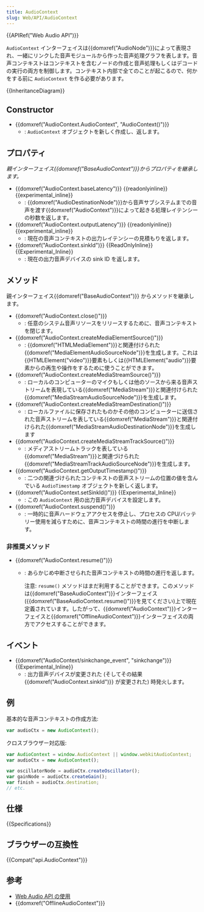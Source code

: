 ```yaml
---
title: AudioContext
slug: Web/API/AudioContext
---
```


{{APIRef("Web Audio API")}}

`AudioContext` インターフェイスは{{domxref("AudioNode")}}によって表現され、一緒にリンクした音声モジュールから作った音声処理グラフを表します。音声コンテキストはコンテキストを含むノードの作成と音声処理もしくはデコードの実行の両方を制御します。コンテキスト内部で全てのことが起こるので、何かをする前に `AudioContext` を作る必要があります。

{{InheritanceDiagram}}

## Constructor

- {{domxref("AudioContext.AudioContext", "AudioContext()")}}
  - : `AudioContext` オブジェクトを新しく作成し、返します。

## プロパティ

_親インターフェイス{{domxref("BaseAudioContext")}}からプロパティを継承します。_

- {{domxref("AudioContext.baseLatency")}} {{readonlyinline}} {{experimental_inline}}
  - : {{domxref("AudioDestinationNode")}}から音声サブシステムまでの音声を渡す{{domxref("AudioContext")}}によって起きる処理レイテンシーの秒数を返します。
- {{domxref("AudioContext.outputLatency")}} {{readonlyinline}} {{experimental_inline}}
  - : 現在の音声コンテキストの出力レイテンシーの見積もりを返します。
- {{domxref("AudioContext.sinkId")}} {{ReadOnlyInline}} {{Experimental_Inline}}
  - : 現在の出力音声デバイスの sink ID を返します。

## メソッド

親インターフェイス{{domxref("BaseAudioContext")}} からメソッドを継承します。

- {{domxref("AudioContext.close()")}}
  - : 任意のシステム音声リソースをリリースするために、音声コンテキストを閉じます。
- {{domxref("AudioContext.createMediaElementSource()")}}
  - : {{domxref("HTMLMediaElement")}}と関連付けられた{{domxref("MediaElementAudioSourceNode")}}を生成します。これは{{HTMLElement("video")}}要素もしくは{{HTMLElement("audio")}}要素からの再生や操作をするために使うことができます。
- {{domxref("AudioContext.createMediaStreamSource()")}}
  - : ローカルのコンピューターのマイクもしくは他のソースから来る音声ストリームを表現している{{domxref("MediaStream")}}と関連付けられた{{domxref("MediaStreamAudioSourceNode")}}を生成します。
- {{domxref("AudioContext.createMediaStreamDestination()")}}
  - : ローカルファイルに保存されたものかその他のコンピューターに送信された音声ストリームを表している{{domxref("MediaStream")}}と関連付けられた{{domxref("MediaStreamAudioDestinationNode")}}を生成します
- {{domxref("AudioContext.createMediaStreamTrackSource()")}}
  - : メディアストリームトラックを表している{{domxref("MediaStream")}}と関連づけられた{{domxref("MediaStreamTrackAudioSourceNode")}}を生成します。
- {{domxref("AudioContext.getOutputTimestamp()")}}
  - : 二つの関連づけられたコンテキストの音声ストリームの位置の値を含んでいる `AudioTimestamp` オブジェクトを新しく返します。
- {{domxref("AudioContext.setSinkId()")}} {{Experimental_Inline}}
  - : この `AudioContext` 用の出力音声デバイスを設定します。
- {{domxref("AudioContext.suspend()")}}
  - : 一時的に音声ハードウェアアクセスを停止し、プロセスの CPU/バッテリー使用を減らすために、音声コンテキストの時間の進行を中断します。

### 非推奨メソッド

- {{domxref("AudioContext.resume()")}}

  - : あらかじめ中断させられた音声コンテキストの時間の進行を返します。

    注意: `resume()` メソッドはまだ利用することができます。このメソッドは{{domxref("BaseAudioContext")}}インターフェイス({{domxref("BaseAudioContext.resume()")}}を見てください)上で現在定義されています。したがって、{{domxref("AudioContext")}}インターフェイスと{{domxref("OfflineAudioContext")}}インターフェイスの両方でアクセスすることができます。

## イベント

- {{domxref("AudioContext/sinkchange_event", "sinkchange")}} {{Experimental_Inline}}
  - : 出力音声デバイスが変更された (そしてその結果 {{domxref("AudioContext.sinkId")}} が変更された) 時発火します。

## 例

基本的な音声コンテキストの作成方法:

```js
var audioCtx = new AudioContext();
```

クロスブラウザー対応版:

```js
var AudioContext = window.AudioContext || window.webkitAudioContext;
var audioCtx = new AudioContext();

var oscillatorNode = audioCtx.createOscillator();
var gainNode = audioCtx.createGain();
var finish = audioCtx.destination;
// etc.
```

## 仕様

{{Specifications}}

## ブラウザーの互換性

{{Compat("api.AudioContext")}}

## 参考

- [Web Audio API の使用](/ja/docs/Web/API/Web_Audio_API/Using_Web_Audio_API)
- {{domxref("OfflineAudioContext")}}

